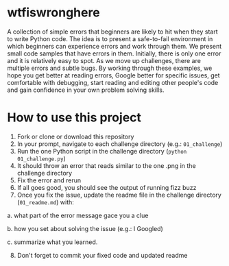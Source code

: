 # wtfiswronghere
A collection of simple errors that beginners are likely to hit when they start to write Python code. The idea is to present a safe-to-fail environment in which beginners can experience errors and work through them. We present small code samples that have errors in them. Initially, there is only one error and it is relatively easy to spot. As we move up challenges, there are multiple errors and subtle bugs. By working through these examples, we hope you get better at reading errors, Google better for specific issues, get comfortable with debugging, start reading and editing other people's code and gain confidence in your own problem solving skills. 

# How to use this project
1. Fork or clone or download this repository
2. In your prompt, navigate to each challenge directory (e.g.: `01_challenge`)
3. Run the one Python script in the challenge directory (`python 01_challenge.py`)
4. It should throw an error that reads similar to the one .png in the challenge directory
5. Fix the error and rerun
6. If all goes good, you should see the output of running fizz buzz
7. Once you fix the issue, update the readme file in the challenge directory (`01_readme.md`) with:

  a. what part of the error message gace you a clue

  b. how you set about solving the issue (e.g.: I Googled)

  c. summarize what you learned. 

8. Don't forget to commit your fixed code and updated readme

